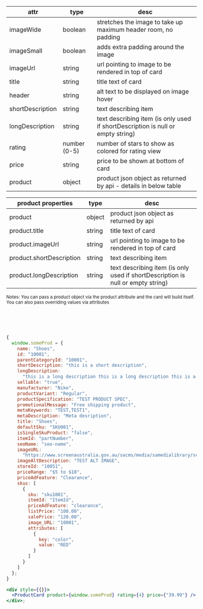 | attr             | type         | desc                                                                            |
| ---------------- | ------------ | ------------------------------------------------------------------------------- |
| imageWide        | boolean      | stretches the image to take up maximum header room, no padding                  |
| imageSmall       | boolean      | adds extra padding around the image                                             |
| imageUrl         | string       | url pointing to image to be rendered in top of card                             |
| title            | string       | title text of card                                                              |
| header           | string       | alt text to be displayed on image hover                                         |
| shortDescription | string       | text describing item                                                            |
| longDescription  | string       | text describing item (is only used if shortDescription is null or empty string) |
| rating           | number (0-5) | number of stars to show as colored for rating view                              |
| price            | string       | price to be shown at bottom of card                                             |
| product          | object       | product json object as returned by api - details in below table                 |

| product properties       | type   | desc                                                                            |
| ------------------------ | ------ | ------------------------------------------------------------------------------- |
| product                  | object | product json object as returned by api                                          |
| product.title            | string | title text of card                                                              |
| product.imageUrl         | string | url pointing to image to be rendered in top of card                             |
| product.shortDescription | string | text describing item                                                            |
| product.longDescription  | string | text describing item (is only used if shortDescription is null or empty string) |

<sub>
Notes: You can pass a product object via the product attribute and the card will build itself. You can also pass overriding values via attributes
</sub>

<br><br><br>

```jsx
{
  window.someProd = {
    name: "Shoes",
    id: "10001",
    parentCategoryId: "10001",
    shortDescription: "this is a short description",
    longDescription:
      "this is a long description this is a long description this is a long description this is a long description this is a long description ",
    sellable: "true",
    manufacturer: "Nike",
    productVariant: "Regular",
    productSpecification: "TEST PRODUCT SPEC",
    promotionalMessage: "Free shipping product",
    metaKeywords: "TEST,TEST1",
    metaDescription: "Meta desription",
    title: "Shoes",
    defaultSku: "SKU001",
    isSingleSkuProduct: "false",
    itemId: "partNumber",
    seoName: "seo-name",
    imageURL:
      "https://www.screenaustralia.gov.au/sacms/media/samedialibrary/screenguide/titles/tid33797-mountain/tid33797-web/tid33797-mountain-001-hero.jpg",
    imageAltDescription: "TEST ALT IMAGE",
    storeId: "10051",
    priceRange: "$5 to $10",
    priceAdFeature: "Clearance",
    skus: [
      {
        sku: "sku1001",
        itemId: "ItemId",
        priceAdFeature: "clearance",
        listPrice: "100.00",
        salePrice: "120.00",
        image_URL: "10001",
        attributes: [
          {
            key: "color",
            value: "RED"
          }
        ]
      }
    ]
  };
}

<div style={{}}>
  <ProductCard product={window.someProd} rating={4} price={"39.99"} />
</div>;
```
